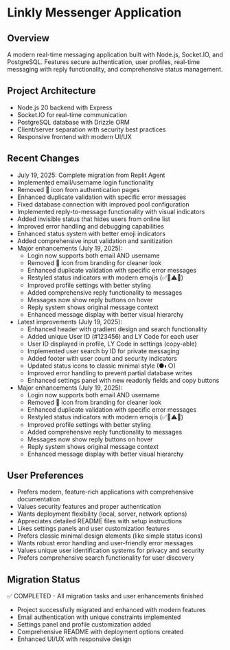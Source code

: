 # Linkly Messenger Application

## Overview
A modern real-time messaging application built with Node.js, Socket.IO, and PostgreSQL. Features secure authentication, user profiles, real-time messaging with reply functionality, and comprehensive status management.

## Project Architecture
- Node.js 20 backend with Express
- Socket.IO for real-time communication
- PostgreSQL database with Drizzle ORM
- Client/server separation with security best practices
- Responsive frontend with modern UI/UX

## Recent Changes
- July 19, 2025: Complete migration from Replit Agent
- Implemented email/username login functionality
- Removed 🔗 icon from authentication pages  
- Enhanced duplicate validation with specific error messages
- Fixed database connection with improved pool configuration
- Implemented reply-to-message functionality with visual indicators
- Added invisible status that hides users from online list
- Improved error handling and debugging capabilities
- Enhanced status system with better emoji indicators
- Added comprehensive input validation and sanitization
- Major enhancements (July 19, 2025):
  - Login now supports both email AND username
  - Removed 🔗 icon from branding for cleaner look
  - Enhanced duplicate validation with specific error messages
  - Restyled status indicators with modern emojis (✅🌙⚠️👻)
  - Improved profile settings with better styling
  - Added comprehensive reply functionality to messages
  - Messages now show reply buttons on hover
  - Reply system shows original message context
  - Enhanced message display with better visual hierarchy
- Latest improvements (July 19, 2025):
  - Enhanced header with gradient design and search functionality
  - Added unique User ID (#123456) and LY Code for each user
  - User ID displayed in profile, LY Code in settings (copy-able)
  - Implemented user search by ID for private messaging
  - Added footer with user count and security indicators
  - Updated status icons to classic minimal style (●◐○)
  - Improved error handling to prevent partial database writes
  - Enhanced settings panel with new readonly fields and copy buttons
- Major enhancements (July 19, 2025):
  - Login now supports both email AND username
  - Removed 🔗 icon from branding for cleaner look
  - Enhanced duplicate validation with specific error messages
  - Restyled status indicators with modern emojis (✅🌙⚠️👻)
  - Improved profile settings with better styling
  - Added comprehensive reply functionality to messages
  - Messages now show reply buttons on hover
  - Reply system shows original message context
  - Enhanced message display with better visual hierarchy

## User Preferences
- Prefers modern, feature-rich applications with comprehensive documentation
- Values security features and proper authentication
- Wants deployment flexibility (local, server, network options)
- Appreciates detailed README files with setup instructions
- Likes settings panels and user customization features
- Prefers classic minimal design elements (like simple status icons)
- Wants robust error handling and user-friendly error messages
- Values unique user identification systems for privacy and security
- Prefers comprehensive search functionality for user discovery

## Migration Status
✅ COMPLETED - All migration tasks and user enhancements finished
- Project successfully migrated and enhanced with modern features
- Email authentication with unique constraints implemented
- Settings panel and profile customization added
- Comprehensive README with deployment options created
- Enhanced UI/UX with responsive design